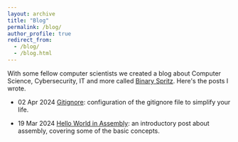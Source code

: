 ```yaml
---
layout: archive
title: "Blog"
permalink: /blog/
author_profile: true
redirect_from: 
  - /blog/
  - /blog.html
---
```


With some fellow computer scientists we created a blog about Computer Science, Cybersecurity, IT and more called [Binary Spritz](https://binaryspritz.com/). Here's the posts I wrote.


* 02 Apr 2024 [Gitignore](https://binaryspritz.com/git/2024/04/02/gitignore.html): configuration of the gitignore file to simplify your life.

*  19 Mar 2024 [Hello World in Assembly](https://binaryspritz.com/binary/2024/03/19/hello-assembly.html): an introductory post about assembly, covering some of the basic concepts.